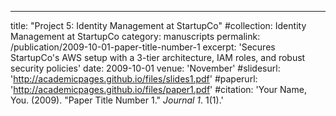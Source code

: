 ---
title: "Project 5: Identity Management at StartupCo"
#collection: Identity Management at StartupCo
category: manuscripts
permalink: /publication/2009-10-01-paper-title-number-1
excerpt: 'Secures StartupCo's AWS setup with a 3-tier architecture, IAM roles, and robust security policies'
date: 2009-10-01
venue: 'November'
#slidesurl: 'http://academicpages.github.io/files/slides1.pdf'
#paperurl: 'http://academicpages.github.io/files/paper1.pdf'
#citation: 'Your Name, You. (2009). &quot;Paper Title Number 1.&quot; <i>Journal 1</i>. 1(1).'
